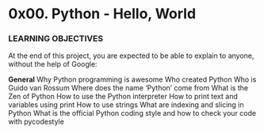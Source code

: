 <h1> 0x00. Python - Hello, World </h1>

<h3> LEARNING OBJECTIVES </h3>
At the end of this project, you are expected to be able to explain to anyone, without the help of Google:

<b>General</b>
Why Python programming is awesome
Who created Python
Who is Guido van Rossum
Where does the name ‘Python’ come from
What is the Zen of Python
How to use the Python interpreter
How to print text and variables using print
How to use strings
What are indexing and slicing in Python
What is the official Python coding style and how to check your code with pycodestyle
